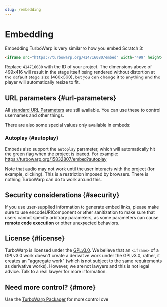 ```yaml
---
slug: /embedding
---
```


# Embedding

Embedding TurboWarp is very similar to how you embed Scratch 3:

```html
<iframe src="https://turbowarp.org/414716080/embed" width="499" height="416" allowtransparency="true" frameborder="0" scrolling="no" allowfullscreen></iframe>
```

Replace `414716080` with the ID of your project. The dimensions above of 499x416 will result in the stage itself being rendered without distortion at the default stage size (480x360), but you can change it to anything and the player will automatically resize to fit.

## URL parameters {#url-parameters}

All [standard URL Parameters](url-parameters.md) are still available. You can use these to control usernames and other things.

There are also some special values only available in embeds:

### Autoplay {#autoplay}

Embeds also support the `autoplay` parameter, which will automatically hit the green flag when the project is loaded. For example: https://turbowarp.org/15832807/embed?autoplay

Note that audio may not work until the user interacts with the project (for example, clicking). This is a restriction imposed by browsers. There is nothing TurboWarp can do to work around this.

## Security considerations {#security}

If you use user-supplied information to generate embed links, please make sure to use encodeURIComponent or other sanitization to make sure that users cannot specify arbitrary parameters, as some parameters can cause **remote code execution** or other unexpected behaviors.

## License {#license}

TurboWarp is licensed under the [GPLv3.0](https://github.com/TurboWarp/scratch-gui/blob/develop/LICENSE). We believe that an `<iframe>` of a GPLv3.0 work doesn't create a derivative work under the GPLv3.0, rather, it creates an "aggregate work" (which is not subject to the same requirements as derivative works). However, we are not lawyers and this is not legal advice. Talk to a real lawyer for more information.

## Need more control? {#more}

Use the [TurboWarp Packager](https://packager.turbowarp.org/) for more control ove
